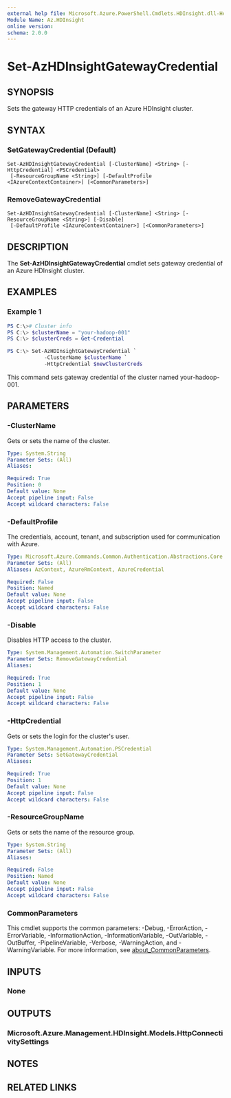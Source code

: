 ```yaml
---
external help file: Microsoft.Azure.PowerShell.Cmdlets.HDInsight.dll-Help.xml
Module Name: Az.HDInsight
online version:
schema: 2.0.0
---
```


# Set-AzHDInsightGatewayCredential

## SYNOPSIS
Sets the gateway HTTP credentials of an Azure HDInsight cluster.

## SYNTAX

### SetGatewayCredential (Default)
```
Set-AzHDInsightGatewayCredential [-ClusterName] <String> [-HttpCredential] <PSCredential>
 [-ResourceGroupName <String>] [-DefaultProfile <IAzureContextContainer>] [<CommonParameters>]
```

### RemoveGatewayCredential
```
Set-AzHDInsightGatewayCredential [-ClusterName] <String> [-ResourceGroupName <String>] [-Disable]
 [-DefaultProfile <IAzureContextContainer>] [<CommonParameters>]
```

## DESCRIPTION
The **Set-AzHDInsightGatewayCredential** cmdlet sets gateway credential of an Azure HDInsight cluster.

## EXAMPLES

### Example 1
```powershell
PS C:\># Cluster info
PS C:\> $clusterName = "your-hadoop-001"
PS C:\> $clusterCreds = Get-Credential

PS C:\> Set-AzHDInsightGatewayCredential `
            -ClusterName $clusterName `
            -HttpCredential $newClusterCreds
```

This command sets gateway credential of the cluster named your-hadoop-001.

## PARAMETERS

### -ClusterName
Gets or sets the name of the cluster.

```yaml
Type: System.String
Parameter Sets: (All)
Aliases:

Required: True
Position: 0
Default value: None
Accept pipeline input: False
Accept wildcard characters: False
```

### -DefaultProfile
The credentials, account, tenant, and subscription used for communication with Azure.

```yaml
Type: Microsoft.Azure.Commands.Common.Authentication.Abstractions.Core.IAzureContextContainer
Parameter Sets: (All)
Aliases: AzContext, AzureRmContext, AzureCredential

Required: False
Position: Named
Default value: None
Accept pipeline input: False
Accept wildcard characters: False
```

### -Disable
Disables HTTP access to the cluster.

```yaml
Type: System.Management.Automation.SwitchParameter
Parameter Sets: RemoveGatewayCredential
Aliases:

Required: True
Position: 1
Default value: None
Accept pipeline input: False
Accept wildcard characters: False
```

### -HttpCredential
Gets or sets the login for the cluster's user.

```yaml
Type: System.Management.Automation.PSCredential
Parameter Sets: SetGatewayCredential
Aliases:

Required: True
Position: 1
Default value: None
Accept pipeline input: False
Accept wildcard characters: False
```

### -ResourceGroupName
Gets or sets the name of the resource group.

```yaml
Type: System.String
Parameter Sets: (All)
Aliases:

Required: False
Position: Named
Default value: None
Accept pipeline input: False
Accept wildcard characters: False
```

### CommonParameters
This cmdlet supports the common parameters: -Debug, -ErrorAction, -ErrorVariable, -InformationAction, -InformationVariable, -OutVariable, -OutBuffer, -PipelineVariable, -Verbose, -WarningAction, and -WarningVariable. For more information, see [about_CommonParameters](http://go.microsoft.com/fwlink/?LinkID=113216).

## INPUTS

### None

## OUTPUTS

### Microsoft.Azure.Management.HDInsight.Models.HttpConnectivitySettings

## NOTES

## RELATED LINKS
